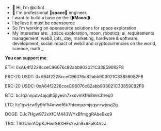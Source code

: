 - 👋 Hi, I’m @difint
- 👀 I'm professional 🚀**space**🚀 engineer. 
- I want to build a base on the 🌗**Moon**🌗.
- I believe it must be opensource
- So I'm working on opensource solutions for space exploration
- My interestes are: _space exploration, moon, robotics, ai, requirements management, web3, ipfs, day, marketing, hardware & software development, social impact of web3 and cryptocurrencies on the world, science, math
_

**You can support me**:

ETH: 0xA64f2228cceC96076c82abb903021C33859082F8

ERC-20 USDT: 0xA64f2228cceC96076c82abb903021C33859082F8

ERC-20 USDC: 0xA64f2228cceC96076c82abb903021C33859082F8

BTC: bc1qznnpdv4ajq8t5jlyevn7xxdvmkfm8mls3treq0

LTC: ltc1qwtzw9y9hf54mwef6k7htempzmjsqsnrwjxwj2g

DOGE: DJc7Hgw972xXfCM443WYxBfmggRAbeBxq9

TRX: TSGUmrAQpKJHwrS6XHEsYvJn8x6FaK4VzJ
